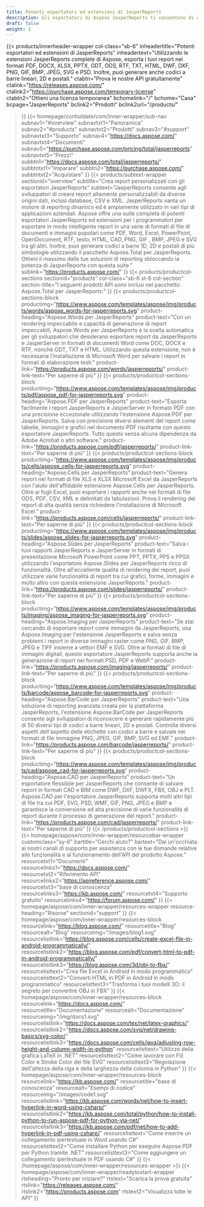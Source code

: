 ```yaml
---
title: Potenti esportatori ed estensioni di JasperReports
description: Gli esportatori di Aspose JasperReports ti consentono di creare report dinamici nei formati PDF, Word, Excel, PowerPoint, PNG, GIF, JPEG, CAD e SVG, codici a barre 1D e 2D.
draft: false
weight: 1
---
```

{{< products/innerheader-wrapper col-class="sb-6"
  inheadertitle="Potenti esportatori ed estensioni di JasperReports"
  inheadertext="Utilizzando le estensioni JasperReports complete di Aspose, esporta i tuoi report nei formati PDF, DOCX, XLSX, PPTX, ODT, ODS, RTF, TXT, HTML, DWF, DXF, PNG, GIF, BMP, JPEG, SVG e PSD. Inoltre, puoi generare anche codici a barre lineari, 2D e postali."
  ctabtn="Prova le nostre API gratuitamente"
  ctalink="https://releases.aspose.com/"
  ctalink2="https://purchase.aspose.com/temporary-license"
  ctabtn2="Ottieni una licenza temporanea"
  bchomelink="/"
  bchome="Casa"
  bcpage="JasperReports"
  bclink2="Prodotti"
  bclink2url="/products/"
  >}}
  {{< homepage/conholdate/com/inner-wrapper/sub-nav 
subnav1="#overview"
subnavtxt1="Panoramica" 
subnav2="#products"
subnavtxt2="Prodotti" 
subnav3="#support"
subnavtxt3="Supporto" 
subnav4="https://docs.aspose.com/"
subnavtxt4="Documenti" 
subnav5="https://purchase.aspose.com/pricing/total/jasperreports"
subnavtxt5="Prezzi" 
subbtn1="https://docs.aspose.com/total/jasperreports/"
subbtntxt1="Imparare"
subbtn2="https://purchase.aspose.com/"
subbtntxt2="Acquistare"
>}}
   {{< products/subtext-wrapper
   sectionid="overview" 
   subtitle="Crea report personalizzati con gli esportatori JasperReports"
   subtext="JasperReports consente agli sviluppatori di creare report altamente personalizzabili da diverse origini dati, inclusi database, CSV e XML. JasperReports vanta un motore di reporting dinamico ed è ampiamente utilizzato in vari tipi di applicazioni aziendali. Aspose offre una suite completa di potenti esportatori JasperReports ed estensioni per i programmatori per esportare in modo intelligente report in una serie di formati di file di documenti e immagini popolari come PDF, Word, Excel, PowerPoint, OpenDocument, RTF, testo, HTML, CAD, PNG, GIF , BMP, JPEG e SVG tra gli altri. Inoltre, puoi generare codici a barre 1D, 2D e postali di più simbologie utilizzando il pacchetto Aspose.Total per JasperReports. Ottieni il massimo dalle tue soluzioni di reporting sbloccando la potenza di JasperReports con questa suite."
   sublink="https://products.aspose.com/"
   >}} 
{{< products/productcol-sections
sectionid="products" 
col-class="sb-6 st-6 col-section"
section-title="I seguenti prodotti API sono inclusi nel pacchetto Aspose.Total per JasperReports:"
>}}
{{< products/productcol-sections-block
productimg="https://www.aspose.com/templates/aspose/img/products/words/aspose_words-for-jasperreports.svg"
product-heading="Aspose.Words per JasperReports"
product-text="Con un rendering impeccabile e capacità di generazione di report impeccabili, Aspose.Words per JasperReports è la scelta automatica per gli sviluppatori che desiderano esportare report da JasperReports e JasperServer in formati di documenti Word come DOC, DOCX e RTF, nonché ODT, TXT e HTML. Utilizzando questa estensione, non è necessaria l'installazione di Microsoft Word per salvare i report in formati di elaborazione testi."
product-link="https://products.aspose.com/words/jasperreports/"
product-link-text="Per saperne di più"
>}}
{{< products/productcol-sections-block
productimg="https://www.aspose.com/templates/aspose/img/products/pdf/aspose_pdf-for-jasperreports.svg"
product-heading="Aspose.PDF per JasperReports"
product-text="Esporta facilmente i report JasperReports e JasperServer in formato PDF con una precisione eccezionale utilizzando l'estensione Aspose.PDF per JasperReports. Salva con precisione diversi elementi del report come tabelle, immagini e grafici nel documento PDF risultante con questo esportatore JasperReports. Tutto questo senza alcuna dipendenza da Adobe Acrobat o altri software."
product-link="https://products.aspose.com/pdf/jasperreports/"
product-link-text="Per saperne di più"
>}}
{{< products/productcol-sections-block
productimg="https://www.aspose.com/templates/aspose/img/products/cells/aspose_cells-for-jasperreports.svg"
product-heading="Aspose.Cells per JasperReports"
product-text="Genera report nei formati di file XLS e XLSX Microsoft Excel da JasperReports con l'aiuto dell'affidabile estensione Aspose.Cells per JasperReports. Oltre ai fogli Excel, puoi esportare i rapporti anche nei formati di file ODS, PDF, CSV, XML e delimitati da tabulazioni. Prova il rendering dei report di alta qualità senza richiedere l'installazione di Microsoft Excel."
product-link="https://products.aspose.com/cells/jasperreports/"
product-link-text="Per saperne di più"
>}}
{{< products/productcol-sections-block
productimg="https://www.aspose.com/templates/aspose/img/products/slides/aspose_slides-for-jasperreports.svg"
product-heading="Aspose.Slides per JasperReports"
product-text="Salva i tuoi rapporti JasperReports e JasperServer in formati di presentazione Microsoft PowerPoint come PPT, PPTX, PPS e PPSX utilizzando l'esportatore Aspose.Slides per JasperReports ricco di funzionalità. Oltre all'eccellente qualità di rendering dei report, puoi utilizzare varie funzionalità di report tra cui grafici, forme, immagini e molto altro con questa estensione JasperReports."
product-link="https://products.aspose.com/slides/jasperreports/"
product-link-text="Per saperne di più"
>}}
{{< products/productcol-sections-block
productimg="https://www.aspose.com/templates/aspose/img/products/imaging/aspose_imaging-for-jasperreports.svg"
product-heading="Aspose.Imaging per JasperReports"
product-text="Se stai cercando di esportare report come immagini da JasperReports, usa Aspose.Imaging per l'estensione JasperReports e salva senza problemi i report in diverse immagini raster come PNG, GIF, BMP, JPEG e TIFF insieme a vettori EMF e SVG. Oltre ai formati di file di immagini digitali, questo esportatore JasperReports supporta anche la generazione di report nei formati PSD, PDF e WebP."
product-link="https://products.aspose.com/imaging/jasperreports/"
product-link-text="Per saperne di più"
>}}
{{< products/productcol-sections-block
productimg="https://www.aspose.com/templates/aspose/img/products/barcode/aspose_barcode-for-jasperreports.svg"
product-heading="Aspose.BarCode per JasperReports"
product-text="Una soluzione di reporting avanzata creata per la piattaforma JasperReports, l'estensione Aspose.BarCode per JasperReports consente agli sviluppatori di riconoscere e generare rapidamente più di 50 diversi tipi di codici a barre lineari, 2D e postali. Controlla diversi aspetti dell'aspetto delle etichette con codici a barre e salvale nei formati di file immagine PNG, JPEG, GIF, BMP, SVG ed EMF."
product-link="https://products.aspose.com/barcode/jasperreports/"
product-link-text="Per saperne di più"
>}} 
{{< products/productcol-sections-block
productimg="https://www.aspose.com/templates/aspose/img/products/cad/aspose_cad-for-jasperreports.svg"
product-heading="Aspose.CAD per JasperReports"
product-text="Un esportatore flessibile per JasperReports che consente di salvare report in formati CAD e BIM come DWF, DXF, DWFX, FBX, OBJ e PLT. Aspose.CAD per l'esportatore JasperReports supporta molti altri tipi di file tra cui PDF, SVG, PSD, WMF, GIF, PNG, JPEG e BMP e garantisce la conversione ad alta precisione di varie funzionalità di report durante il processo di generazione del report."
product-link="https://products.aspose.com/cad/jasperreports/"
product-link-text="Per saperne di più"
>}}
{{< /products/productcol-sections >}}
{{< homepage/aspose/com/inner-wrapper/resourcebar-wrapper
customclass="sy-6"
bartitle="Cerchi aiuto?"
bartext="Dai un'occhiata ai nostri canali di supporto per assistenza con le tue domande relative alle funzionalità e al funzionamento dell'API del prodotto Aspose."
resourcetxt1="Documenti"
resourcelinks1="https://docs.aspose.com/"
resourcetxt2="Riferimento API"
resourcelinks2="https://apireference.aspose.com/"
resourcetxt3="base di conoscenza"
resourcelinks3="https://kb.aspose.com/"
resourcetxt4="Supporto gratuito"
resourcelinks4="https://forum.aspose.com/"
>}}
{{< homepage/aspose/com/inner-wrapper/resources-wrapper
resource-heading="Risorse"
sectionid="support"
>}}
{{< homepage/aspose/com/inner-wrapper/resources-block 
resourcelink="https://blog.aspose.com/"
resourcetitle="Blog"
resourcealt="Blog"
resourceimg="/images/blog1.svg"
resourcelistlink="https://blog.aspose.com/cells/create-excel-file-in-android-programmatically/" 
resourcelistlink2="https://blog.aspose.com/pdf/convert-html-to-pdf-in-android-programmatically/" 
resourcelistlink3="https://blog.aspose.com/3d/obj-to-fbx/"
resourcelisttext="Crea file Excel in Android in modo programmatico"
resourcelisttext2="Converti HTML in PDF in Android in modo programmatico"
resourcelisttext3="Trasforma i tuoi modelli 3D: il segreto per convertire OBJ in FBX"
>}}
{{< homepage/aspose/com/inner-wrapper/resources-block 
resourcelink="https://docs.aspose.com/"
resourcetitle="Documentazione"
resourcealt="Documentazione"
resourceimg="/img/docs1.svg"
resourcelistlink="https://docs.aspose.com/tex/net/latex-graphics/" 
resourcelistlink2="https://docs.aspose.com/svg/net/drawing-basics/svg-color/" 
resourcelistlink3="https://docs.aspose.com/cells/java/adjusting-row-height-and-column-width-in-python"
resourcelisttext="Utilizzo della grafica LaTeX in .NET"
resourcelisttext2="Come lavorare con Fill Color e Stroke Color dei file SVG"
resourcelisttext3="Regolazione dell'altezza della riga e della larghezza della colonna in Python"
>}}
{{< homepage/aspose/com/inner-wrapper/resources-block 
resourcelink="https://kb.aspose.com/"
resourcetitle="base di conoscenza"
resourcealt="Esempi di codice"
resourceimg="/images/code1.svg"
resourcelistlink="https://kb.aspose.com/words/net/how-to-insert-hyperlink-in-word-using-csharp/" 
resourcelistlink2="https://kb.aspose.com/total/python/how-to-install-python-to-run-aspose-pdf-for-python-via-net/" 
resourcelistlink3="https://kb.aspose.com/pdf/net/how-to-add-hyperlink-in-pdf-using-csharp/"
resourcelisttext="Come inserire un collegamento ipertestuale in Word usando C#"
resourcelisttext2="Come installare Python per eseguire Aspose.PDF per Python tramite .NET"
resourcelisttext3="Come aggiungere un collegamento ipertestuale in PDF usando C#"
>}}
{{< /homepage/aspose/com/inner-wrapper/resources-wrapper >}}
{{< homepage/aspose/com/inner-wrapper/readytostart-wrapper
rtsheading="Pronto per iniziare?"
rtstext="Scarica la prova gratuita"
rtslink="https://releases.aspose.com/"
rtslink2="https://products.aspose.com"
rtstext2="Visualizza tutte le API"
>}}

